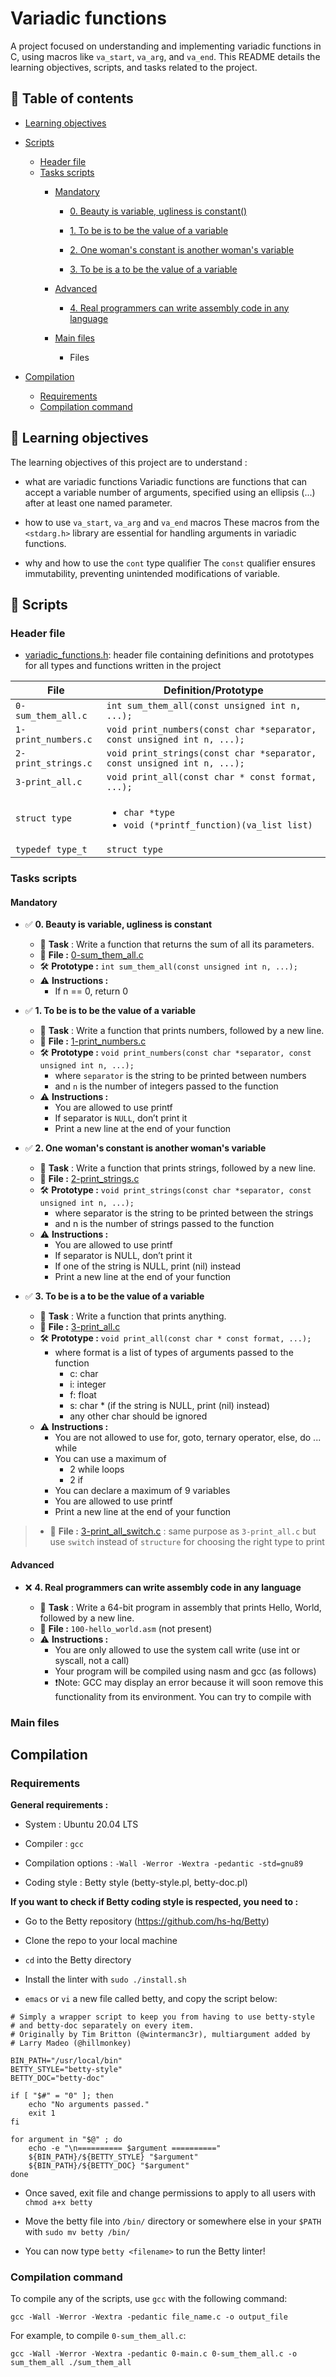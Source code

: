 # Variadic functions

A project focused on understanding and implementing variadic functions in C, using macros like `va_start`, `va_arg`, and `va_end`. This README details the learning objectives, scripts, and tasks related to the project.

## 📜 Table of contents

* [Learning objectives](#-Learning-objectives)
* [Scripts](#-Scripts)
	* [Header file](#-Header-file)
	* [Tasks scripts](#-Tasks-scripts)
		* [Mandatory](#-Mandatory)

		  * [0. Beauty is variable, ugliness is constant()](#0️⃣-beauty-is-variable-ugliness-is-constant)

	      * [1. To be is to be the value of a variable](#1️⃣-to-be-is-to-be-the-value-of-a-variable)

	      * [2. One woman's constant is another woman's variable](#2️⃣-one-womans-constant-is-another-womans-variable)

	      * [3. To be is a to be the value of a variable](#3️⃣-to-be-is-a-to-be-the-value-of-a-variable)

		* [Advanced](#-Advanced)

		  * [4. Real programmers can write assembly code in any language](#4️⃣-real-programmers-can-write-assembly-code-in-any-language)

		* [Main files](#-Main-files)

		  * Files

* [Compilation](#-Compilation)
	* [Requirements](#-Requirements)
	* [Compilation command](#-Compilation-command)


## 🎯 Learning objectives

The learning objectives of this project are to understand :

* what are variadic functions
Variadic functions are functions that can accept a variable number of arguments, specified using an ellipsis (...) after at least one named parameter.

* how to use `va_start`, `va_arg` and `va_end` macros
These macros from the `<stdarg.h>` library are essential for handling arguments in variadic functions.

* why and how to use the `cont` type qualifier
The `const` qualifier ensures immutability, preventing unintended modifications of variable.

## 📄 Scripts

### Header file

* [variadic_functions.h](./variadic_functions.h): header file containing definitions and prototypes for all types and functions written in the project

| File                     | Definition/Prototype                                                           |
| ------------------------ | -------------------------------------------------------------------------------|
| `0-sum_them_all.c`       | `int sum_them_all(const unsigned int n, ...);`                                 |
| `1-print_numbers.c`      | `void print_numbers(const char *separator, const unsigned int n, ...);`        |
| `2-print_strings.c`      | `void print_strings(const char *separator, const unsigned int n, ...);`        |
| `3-print_all.c`          | `void print_all(const char * const format, ...);`                              |
| `struct type`            | <ul><li>`char *type`</li><li>`void (*printf_function)(va_list list)`</li></ul> |
| `typedef type_t`         | `struct type`                                                                  |


### Tasks scripts

#### Mandatory

* ✅ **0. Beauty is variable, ugliness is constant**

    * 📌 **Task** : Write a function that returns the sum of all its parameters.
	* 📄 **File :** [0-sum_them_all.c](./0-sum_them_all.c)
	* 🛠️ **Prototype :** `int sum_them_all(const unsigned int n, ...);`
    * ⚠️ **Instructions :**
	  * If n == 0, return 0

* ✅ **1. To be is to be the value of a variable**

	* 📌 **Task** : Write a function that prints numbers, followed by a new line.
    * 📄 **File :** [1-print_numbers.c](./1-print_numbers.c)  
    * 🛠️ **Prototype :** `void print_numbers(const char *separator, const unsigned int n, ...);`
	  * where `separator` is the string to be printed between numbers
      * and `n` is the number of integers passed to the function
    * ⚠️ **Instructions :**
      * You are allowed to use printf
      * If separator is `NULL`, don’t print it
      * Print a new line at the end of your function

* ✅ **2. One woman's constant is another woman's variable**

	* 📌 **Task** : Write a function that prints strings, followed by a new line.
    * 📄 **File :** [2-print_strings.c](./2-print_strings.c)  
    * 🛠️ **Prototype :** `void print_strings(const char *separator, const unsigned int n, ...);`
	  * where separator is the string to be printed between the strings
	  * and n is the number of strings passed to the function
    * ⚠️ **Instructions :**
	  * You are allowed to use printf
	  * If separator is NULL, don’t print it
	  * If one of the string is NULL, print (nil) instead
	  * Print a new line at the end of your function


* ✅ **3. To be is a to be the value of a variable**

	* 📌 **Task** : Write a function that prints anything.
    * 📄 **File :** [3-print_all.c](./3-print_all.c)
    * 🛠️ **Prototype :** `void print_all(const char * const format, ...);`
	  * where format is a list of types of arguments passed to the function
	    * c: char
	    * i: integer
	    * f: float
	    * s: char * (if the string is NULL, print (nil) instead)
        * any other char should be ignored
    * ⚠️ **Instructions :**
      * You are not allowed to use for, goto, ternary operator, else, do ... while
      * You can use a maximum of
	    * 2 while loops
	    * 2 if
	  * You can declare a maximum of 9 variables
	  * You are allowed to use printf
	  * Print a new line at the end of your function

>  * 📄 **File :** [3-print_all_switch.c](./3-print_all_switch.c) : same purpose as `3-print_all.c` but use `switch` instead of `structure` for choosing the right type to print 



#### Advanced

* ❌ **4. Real programmers can write assembly code in any language**

  * 📌 **Task** : Write a 64-bit program in assembly that prints Hello, World, followed by a new line.
  * 📄 **File :** `100-hello_world.asm` (not present)
  * ⚠️ **Instructions :**
    * You are only allowed to use the system call write (use int or syscall, not a call)
    * Your program will be compiled using nasm and gcc (as follows)
    * ❗Note: GCC may display an error because it will soon remove this functionality from its environment. You can try to compile with

### Main files

## Compilation

### Requirements

**General requirements :**

* System : Ubuntu 20.04 LTS

* Compiler : `gcc`

* Compilation options : `-Wall -Werror -Wextra -pedantic -std=gnu89`

* Coding style : Betty style (betty-style.pl, betty-doc.pl)

**If you want to check if Betty coding style is respected, you need to :**

* Go to the Betty repository (https://github.com/hs-hq/Betty)

* Clone the repo to your local machine

* `cd` into the Betty directory

* Install the linter with `sudo ./install.sh`

* `emacs` or `vi` a new file called betty, and copy the script below:

```#!/bin/bash
# Simply a wrapper script to keep you from having to use betty-style
# and betty-doc separately on every item.
# Originally by Tim Britton (@wintermanc3r), multiargument added by
# Larry Madeo (@hillmonkey)

BIN_PATH="/usr/local/bin"
BETTY_STYLE="betty-style"
BETTY_DOC="betty-doc"

if [ "$#" = "0" ]; then
    echo "No arguments passed."
    exit 1
fi

for argument in "$@" ; do
    echo -e "\n========== $argument =========="
    ${BIN_PATH}/${BETTY_STYLE} "$argument"
    ${BIN_PATH}/${BETTY_DOC} "$argument"
done
```

 * Once saved, exit file and change permissions to apply to all users with `chmod a+x betty`

 * Move the betty file into `/bin/` directory or somewhere else in your `$PATH` with `sudo mv betty /bin/`

 * You can now type `betty <filename>` to run the Betty linter!

### Compilation command

To compile any of the scripts, use `gcc` with the following command:

`gcc -Wall -Werror -Wextra -pedantic file_name.c -o output_file`

For example, to compile `0-sum_them_all.c`:

`gcc -Wall -Werror -Wextra -pedantic 0-main.c 0-sum_them_all.c -o sum_them_all
./sum_them_all`
